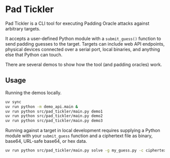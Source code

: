 # Pad Tickler

Pad Tickler is a CLI tool for executing Padding Oracle attacks against arbitrary targets.

It accepts a user-defined Python module with a `submit_guess()` function to send padding guesses to the target. Targets can include web API endpoints, physical devices connected over a serial port, local binaries, and anything else that Python can touch.

There are several demos to show how the tool (and padding oracles) work.

## Usage

Running the demos locally.

```sh
uv sync
uv run python -m demo_api.main &
uv run python src/pad_tickler/main.py demo1
uv run python src/pad_tickler/main.py demo2
uv run python src/pad_tickler/main.py demo3
```

Running against a target in local development requires supplying a Python module with your `submit_guess` function and a ciphertext file as binary, base64, URL-safe base64, or hex data.

```sh
uv run python src/pad_tickler/main.py solve -g my_guess.py -c ciphertext.hex -f hex
```
